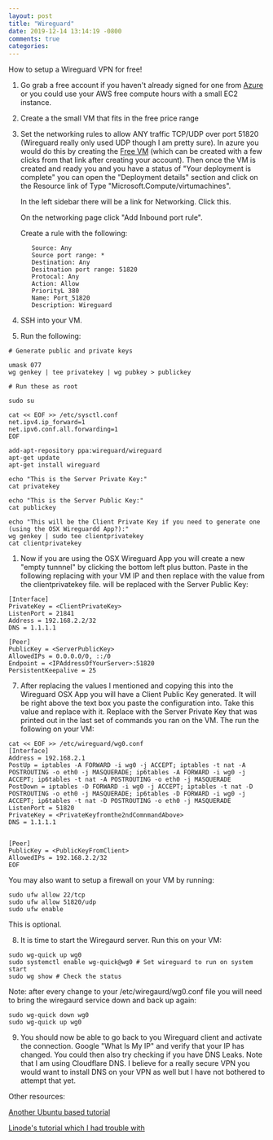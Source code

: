 ```yaml
---
layout: post
title: "Wireguard"
date: 2019-12-14 13:14:19 -0800
comments: true
categories:
---
```


How to setup a Wireguard VPN for free!

1. Go grab a free account if you haven't already signed for one from [Azure](https://azure.microsoft.com/en-us/free/search/?&ef_id=EAIaIQobChMIs6y5wYe25gIVFtRkCh3jJANyEAAYASABEgK6pvD_BwE:G:s&OCID=AID2000128_SEM_hDTj6HPx&MarinID=hDTj6HPx_287547081826_azure%20free%20account_e_c_TAwBQrMX_44568976297_kwd-300666823650&lnkd=Google_Azure_Brand&gclid=EAIaIQobChMIs6y5wYe25gIVFtRkCh3jJANyEAAYASABEgK6pvD_BwE) or you could use your AWS free compute hours with a small EC2 instance.

2. Create a the small VM that fits in the free price range

3. Set the networking rules to allow ANY traffic TCP/UDP over port 51820 (Wireguard really only used UDP though I am pretty sure).
   In azure you would do this by creating the [Free VM](https://azuremarketplace.microsoft.com/en-us/marketplace/apps/microsoft.freeaccountvirtualmachine?tab=Overview) (which can be created with a few clicks from that link after creating your account). Then once the VM is created and ready you and you have a status of "Your deployment is complete" you can open the "Deployment details" section and click on the Resource link of Type "Microsoft.Compute/virtumachines".

   In the left sidebar there will be a link for Networking. Click this.

   On the networking page click "Add Inbound port rule".

   Create a rule with the following:

   ```
      Source: Any
      Source port range: *
      Destination: Any
      Desitnation port range: 51820
      Protocal: Any
      Action: Allow
      PriorityL 380
      Name: Port_51820
      Description: Wireguard
   ```

4. SSH into your VM.

5. Run the following:
```
# Generate public and private keys

umask 077
wg genkey | tee privatekey | wg pubkey > publickey

# Run these as root

sudo su

cat << EOF >> /etc/sysctl.conf
net.ipv4.ip_forward=1
net.ipv6.conf.all.forwarding=1
EOF

add-apt-repository ppa:wireguard/wireguard
apt-get update
apt-get install wireguard

echo "This is the Server Private Key:"
cat privatekey

echo "This is the Server Public Key:"
cat publickey

echo "This will be the Client Private Key if you need to generate one (using the OSX Wireguardd App?):"
wg genkey | sudo tee clientprivatekey
cat clientprivatekey
```

1. Now if you are using the OSX Wireguard App you will create a new "empty tunnnel" by clicking the bottom left plus button. Paste in the following replacing <IPAddressOfYourServer> with your VM IP and then replace <ClientPrivateKey> with the value from the clientprivatekey file. <ServerPublicKey> will be replaced with the Server Public Key:

```
[Interface]
PrivateKey = <ClientPrivateKey>
ListenPort = 21841
Address = 192.168.2.2/32
DNS = 1.1.1.1

[Peer]
PublicKey = <ServerPublicKey>
AllowedIPs = 0.0.0.0/0, ::/0
Endpoint = <IPAddressOfYourServer>:51820
PersistentKeepalive = 25
```

7. After replacing the values I mentioned and copying this into the Wireguard OSX App you will have a Client Public Key generated. It will be right above the text box you paste the configuration into. Take this value and replace <PublicKeyFromClient> with it. Replace <PrivateKeyfromthe2ndComnmandAbove> with the Server Private Key that was printed out in the last set of commands you ran on the VM. The run the following on your VM:

```
cat << EOF >> /etc/wireguard/wg0.conf
[Interface]
Address = 192.168.2.1
PostUp = iptables -A FORWARD -i wg0 -j ACCEPT; iptables -t nat -A POSTROUTING -o eth0 -j MASQUERADE; ip6tables -A FORWARD -i wg0 -j ACCEPT; ip6tables -t nat -A POSTROUTING -o eth0 -j MASQUERADE
PostDown = iptables -D FORWARD -i wg0 -j ACCEPT; iptables -t nat -D POSTROUTING -o eth0 -j MASQUERADE; ip6tables -D FORWARD -i wg0 -j ACCEPT; ip6tables -t nat -D POSTROUTING -o eth0 -j MASQUERADE
ListenPort = 51820
PrivateKey = <PrivateKeyfromthe2ndComnmandAbove>
DNS = 1.1.1.1


[Peer]
PublicKey = <PublicKeyFromClient>
AllowedIPs = 192.168.2.2/32
EOF

```


You may also want to setup a firewall on your VM by running:

```
sudo ufw allow 22/tcp
sudo ufw allow 51820/udp
sudo ufw enable
```

This is optional.

8. It is time to start the Wiregaurd server.
Run this on your VM:
```
sudo wg-quick up wg0
sudo systemctl enable wg-quick@wg0 # Set wireguard to run on system start
sudo wg show # Check the status
```

Note: after every change to your /etc/wiregaurd/wg0.conf file you will need to bring the wiregaurd service down and back up again:

```
sudo wg-quick down wg0
sudo wg-quick up wg0
```

9. You should now be able to go back to you Wireguard client and activate the connection. Google "What Is My IP" and verify that your IP has changed. You could then also try checking if you have DNS Leaks. Note that I am using Cloudflare DNS. I believe for a really secure VPN you would want to install DNS on your VPN as well but I have not bothered to attempt that yet.



Other resources:

[Another Ubuntu based tutorial](https://securityespresso.org/tutorials/2019/03/22/vpn-server-using-wireguard-on-ubuntu/)

[Linode's tutorial which I had trouble with](https://www.linode.com/docs/networking/vpn/set-up-wireguard-vpn-on-ubuntu/)